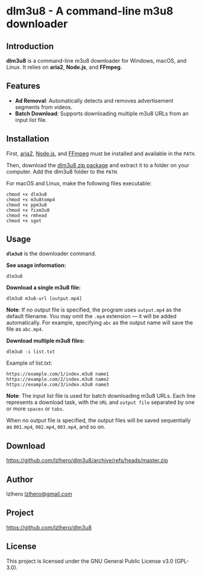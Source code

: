 # dlm3u8 - A command-line m3u8 downloader

## Introduction
**dlm3u8** is a command-line m3u8 downloader for Windows, macOS, and Linux. It relies on **aria2**, **Node.js**, and **FFmpeg**.

## Features
* **Ad Removal**: Automatically detects and removes advertisement segments from videos.
* **Batch Download**: Supports downloading multiple m3u8 URLs from an input list file.

## Installation
First, [aria2](https://aria2.github.io/), [Node.js](https://nodejs.org), and [FFmpeg](https://www.ffmpeg.org/) must be installed and available in the `PATH`.

Then, download the [dlm3u8 zip package](https://github.com/lzlhero/dlm3u8/archive/refs/heads/master.zip) and extract it to a folder on your computer. Add the dlm3u8 folder to the `PATH`.

For macOS and Linux, make the following files executable:
```
chmod +x dlm3u8
chmod +x m3u8tomp4
chmod +x ppm3u8
chmod +x fixm3u8
chmod +x rmhead
chmod +x sget
```

## Usage
**`dlm3u8`** is the downloader command.

**See usage information:**
```
dlm3u8
```

**Download a single m3u8 file:**
```
dlm3u8 m3u8-url [output.mp4]
```
**Note**: If no output file is specified, the program uses `output.mp4` as the default filename. You may omit the `.mp4` extension — it will be added automatically. For example, specifying `abc` as the output name will save the file as `abc.mp4`.

**Download multiple m3u8 files:**
```
dlm3u8 -i list.txt
```
Example of list.txt:
```
https://example.com/1/index.m3u8 name1
https://example.com/2/index.m3u8 name2
https://example.com/3/index.m3u8 name3
```
**Note**: The input list file is used for batch downloading m3u8 URLs. Each line represents a download task, with the `URL` and `output file` separated by one or more `spaces` or `tabs`.

When no output file is specified, the output files will be saved sequentially as `001.mp4`, `002.mp4`, `003.mp4`, and so on.

## Download
https://github.com/lzlhero/dlm3u8/archive/refs/heads/master.zip

## Author
lzlhero <lzlhero@gmail.com>

## Project
https://github.com/lzlhero/dlm3u8

## License
This project is licensed under the GNU General Public License v3.0 (GPL-3.0).
